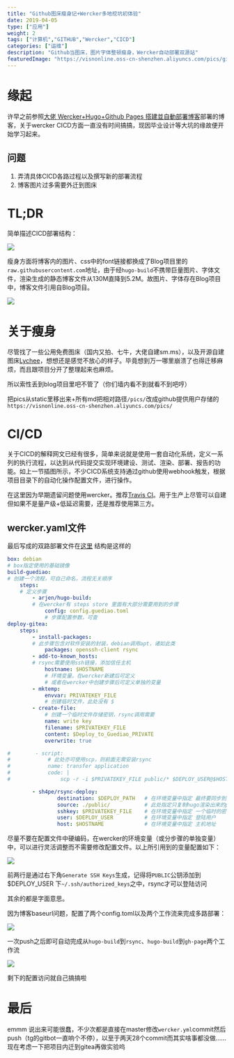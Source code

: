 ```yaml
---
title: "Github图床瘦身记+Wercker多地挖坑初体验"
date: 2019-04-05
type: ["应用"]
weight: 2
tags: ["计算机","GITHUB","Wercker","CICD"]
categories: ["运维"]
description: "Github当图床，图片字体整顿瘦身，Wercker自动部署双源站"
featuredImage: "https://visnonline.oss-cn-shenzhen.aliyuncs.com/pics/github-wercker/logo.png"
--- 
```

# 缘起
许早之前参照[大佬 Wercker+Hugo+Github Pages 搭建並自動部署博客](https://axionl.me/2017/12/25/wercker-%E8%A9%A6%E6%B0%B4/)部署的博客，关于wercker CICD方面一直没有时间搞搞，现因毕业设计等大坑的缘故便开始学习起来。

## 问题
1. 弄清具体CICD各路过程以及撰写新的部署流程
2. 博客图片过多需要外迁到图床

# TL;DR
简单描述CICD部署结构：

![](https://visnonline.oss-cn-shenzhen.aliyuncs.com/pics/github-wercker/01.png)

瘦身方面将博客内的图片、css中的font链接都换成了Blog项目里的``raw.githubusercontent.com``地址，由于经``hugo-build``不携带巨量图片、字体文件，渲染生成的静态博客文件从130M直降到5.2M。故图片、字体存在Blog项目中，博客文件引用自Blog项目。

![](https://visnonline.oss-cn-shenzhen.aliyuncs.com/pics/github-wercker/02.png)

# 关于瘦身
尽管找了一些公用免费图床（国内又拍、七牛，大佬自建sm.ms），以及开源自建图床[Lychee](https://github.com/electerious/Lychee)，想想还是感觉不放心的样子。毕竟想到万一哪里崩溃了也得迁移麻烦，而且跟项目分开了整理起来也麻烦。

所以索性丢到blog项目里吧不管了（你们墙内看不到就看不到吧哼）

把pics从static里移出来+所有md把相对路径``/pics/``改成github提供用户存储的``https://visnonline.oss-cn-shenzhen.aliyuncs.com/pics/``

# CI/CD
关于CICD的解释网文已经有很多，简单来说就是使用一套自动化系统，定义一系列的执行流程，以达到从代码提交实现环境建设、测试、渲染、部署、报告的功能。如上一节插图所示，不少CICD系统支持通过github使用webhook触发，根据项目目录下的自动化操作配置文件，进行操作。

在这里因为早期遗留问题使用wercker。推荐[Travis CI](https://travis-ci.org/)。用于生产上尽管可以自建但如果不是量产级+低延迟需要，还是推荐使用第三方。

## wercker.yaml文件
最后写成的双路部署文件在[这里](https://github.com/visnz/blog/blob/master/wercker.yml)
结构是这样的
``` yaml
box: debian
# box指定使用的基础镜像
build-guediao:
# 创建一个流程，可自己命名，流程无关顺序
    steps:
    # 定义步骤
        - arjen/hugo-build: 
        # 在wercker有 steps store 里面有大部分需要用到的步骤
            config: config.guediao.toml
            # 步骤配置参数，可查
deploy-gitea:
    steps:
        - install-packages:
        # 此步骤包含对软件安装的封装，debian调用apt，诸如此类
            packages: openssh-client rsync
        - add-to-known_hosts:
        # rsync需要使用ssh链接，添加信任主机
            hostname: $HOSTNAME
            # 环境变量，在wercker新建后可定义
            # 或者在wercker中创建步骤后可定义单独的变量
        - mktemp:
            envvar: PRIVATEKEY_FILE
            # 创建临时文件，此处没有 $ 
        - create-file:
            # 创建一个临时文件存储密钥，rsync调用需要
            name: write key
            filename: $PRIVATEKEY_FILE
            content: $Deploy_to_Guediao_PRIVATE
            overwrite: true

#        - script:
#            # 此处亦可使用scp，则前面无需安装rsync
#            name: transfer application
#            code: |
#                scp -r -i $PRIVATEKEY_FILE public/* $DEPLOY_USER@$HOSTNAME:$DEPLOY_PATH/

        - sh4pe/rsync-deploy:
                destination: $DEPLOY_PATH   # 在环境变量中指定 最终要同步到服务器上的文件地址
                source: ./public/           # 此处指定只复制hugo渲染出来的public目录
                sshkey: $PRIVATEKEY_FILE    # 在环境变量中指定 一个临时的密钥存放地址
                user: $DEPLOY_USER          # 在环境变量中指定 登陆用户
                host: $HOSTNAME             # 在环境变量中指定 主机地址
```
尽量不要在配置文件中硬编码，在wercker的环境变量（或分步骤的单独变量）中，可以进行灵活调整而不需要修改配置文件。以上所引用到的变量配置如下：

![](https://visnonline.oss-cn-shenzhen.aliyuncs.com/pics/github-wercker/03.png)

前两行是通过右下角``Generate SSH Keys``生成，记得将``PUBLIC``公钥添加到 $DEPLOY_USER 下``~/.ssh/authorized_keys``之中，rsync才可以登陆访问

其余的都是字面意思。

因为博客baseurl问题，配置了两个config.toml以及两个工作流来完成多路部署：

![](https://visnonline.oss-cn-shenzhen.aliyuncs.com/pics/github-wercker/04.png)

一次push之后即可自动完成从``hugo-build``到``rsync``、``hugo-build``到``gh-page``两个工作流

![](https://visnonline.oss-cn-shenzhen.aliyuncs.com/pics/github-wercker/05.png)

剩下的配置访问就自己搞搞啦

# 最后
emmm 说出来可能很蠢，不少次都是直接在master修改``wercker.yml``commit然后push（tg的gitbot一直响个不停），以至于两天28个commit而其实啥事都没做……现在考虑一下把项目内迁到gitea再做实验呜

